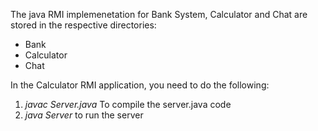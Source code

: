 The java RMI implemenetation for Bank System, Calculator and Chat are stored in the respective directories:<br>
<ul>
<li>Bank</li>
<li>Calculator</li>
<li>Chat</li>
</ul>
In the Calculator RMI application, you need to do the following: <br>
<ol>
<li><em>javac Server.java</em>  To compile the server.java code</li>
<li><em>java Server</em>   to run the server</li>
  </ol>


